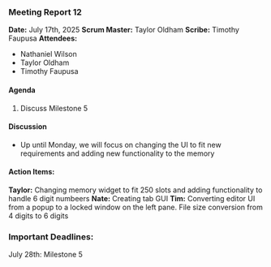 ### Meeting Report 12

**Date:** July 17th, 2025
**Scrum Master:** Taylor Oldham
**Scribe:** Timothy Faupusa
**Attendees:**

- Nathaniel Wilson
- Taylor Oldham
- Timothy Faupusa

#### Agenda
1. Discuss Milestone 5

#### Discussion
- Up until Monday, we will focus on changing the UI to fit new requirements and adding new functionality to the memory

#### Action Items:
**Taylor:** 
Changing memory widget to fit 250 slots and adding functionality to handle 6 digit numbeers
**Nate:** 
Creating tab GUI
**Tim:** 
Converting editor UI from a popup to a locked window on the left pane.
File size conversion from 4 digits to 6 digits


### Important Deadlines:
July 28th: Milestone 5


